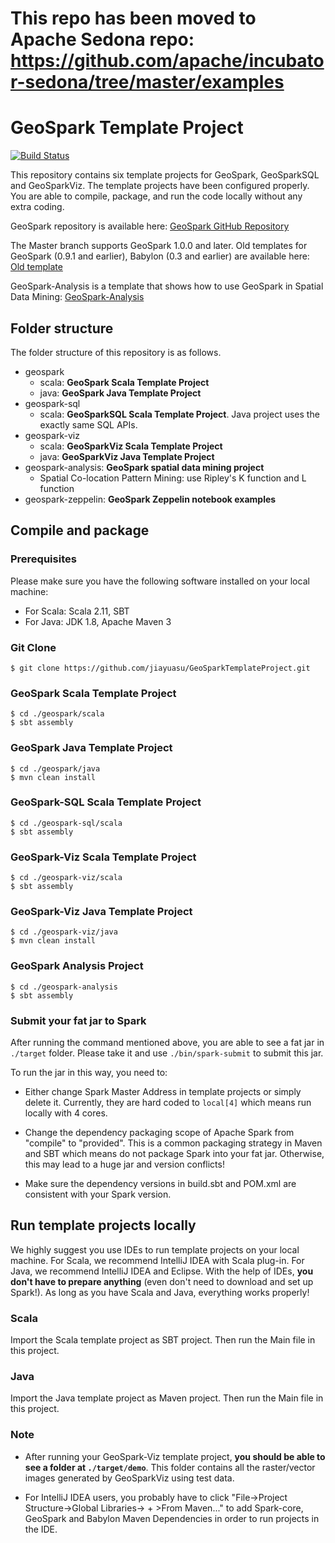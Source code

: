 # This repo has been moved to Apache Sedona repo: https://github.com/apache/incubator-sedona/tree/master/examples

# GeoSpark Template Project
[![Build Status](https://travis-ci.org/jiayuasu/GeoSparkTemplateProject.svg?branch=master)](https://travis-ci.org/jiayuasu/GeoSparkTemplateProject)

This repository contains six template projects for GeoSpark, GeoSparkSQL and GeoSparkViz. The template projects have been configured properly. You are able to compile, package, and run the code locally without any extra coding.

GeoSpark repository is available here: [GeoSpark GitHub Repository](https://github.com/DataSystemsLab/GeoSpark)

The Master branch supports GeoSpark 1.0.0 and later. Old templates for GeoSpark (0.9.1 and earlier), Babylon (0.3 and earlier) are available here: [Old template](https://github.com/jiayuasu/GeoSparkTemplateProject/tree/old-template)

GeoSpark-Analysis is a template that shows how to use GeoSpark in Spatial Data Mining: [GeoSpark-Analysis](https://github.com/jiayuasu/GeoSparkTemplateProject/tree/master/geospark-analysis)

## Folder structure
The folder structure of this repository is as follows.

* geospark
  * scala: **GeoSpark Scala Template Project**
  * java: **GeoSpark Java Template Project**
* geospark-sql
  * scala: **GeoSparkSQL Scala Template Project**. Java project uses the exactly same SQL APIs.
* geospark-viz
  * scala: **GeoSparkViz Scala Template Project**
  * java: **GeoSparkViz Java Template Project**
* geospark-analysis: **GeoSpark spatial data mining project**
  * Spatial Co-location Pattern Mining: use Ripley's K function and L function
* geospark-zeppelin: **GeoSpark Zeppelin notebook examples**

## Compile and package

### Prerequisites
Please make sure you have the following software installed on your local machine:

* For Scala: Scala 2.11, SBT
* For Java: JDK 1.8, Apache Maven 3

### Git Clone
```
$ git clone https://github.com/jiayuasu/GeoSparkTemplateProject.git
```

### GeoSpark Scala Template Project

```
$ cd ./geospark/scala
$ sbt assembly
```

### GeoSpark Java Template Project

```
$ cd ./geospark/java
$ mvn clean install
```

### GeoSpark-SQL Scala Template Project

```
$ cd ./geospark-sql/scala
$ sbt assembly
```

### GeoSpark-Viz Scala Template Project

```
$ cd ./geospark-viz/scala
$ sbt assembly
```
### GeoSpark-Viz Java Template Project

```
$ cd ./geospark-viz/java
$ mvn clean install
```
### GeoSpark Analysis Project

```
$ cd ./geospark-analysis
$ sbt assembly
```

### Submit your fat jar to Spark
After running the command mentioned above, you are able to see a fat jar in `./target` folder. Please take it and use `./bin/spark-submit` to submit this jar.

To run the jar in this way, you need to:

* Either change Spark Master Address in template projects or simply delete it. Currently, they are hard coded to `local[4]` which means run locally with 4 cores.

* Change the dependency packaging scope of Apache Spark from "compile" to "provided". This is a common packaging strategy in Maven and SBT which means do not package Spark into your fat jar. Otherwise, this may lead to a huge jar and version conflicts!

* Make sure the dependency versions in build.sbt and POM.xml are consistent with your Spark version.

## Run template projects locally
We highly suggest you use IDEs to run template projects on your local machine. For Scala, we recommend IntelliJ IDEA with Scala plug-in. For Java, we recommend IntelliJ IDEA and Eclipse. With the help of IDEs, **you don't have to prepare anything** (even don't need to download and set up Spark!). As long as you have Scala and Java, everything works properly!

### Scala
Import the Scala template project as SBT project. Then run the Main file in this project.

### Java
Import the Java template project as Maven project. Then run the Main file in this project.

### Note
* After running your GeoSpark-Viz template project, **you should be able to see a folder at `./target/demo`**. This folder contains all the raster/vector images generated by GeoSparkViz using test data.

* For IntelliJ IDEA users, you probably have to click "File->Project Structure->Global Libraries-> + >From Maven..." to add Spark-core, GeoSpark and Babylon Maven Dependencies in order to run projects in the IDE.

